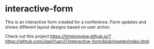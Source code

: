 # interactive-form

This is an interactive form created for a conference. Form updates and shows different layout designs based on user action.

Check out this project:https://htmlpreview.github.io/?https://github.com/JiaqiYuan27/interactive-form/blob/master/index.html
